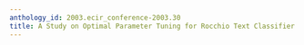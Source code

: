 ```yaml
---
anthology_id: 2003.ecir_conference-2003.30
title: A Study on Optimal Parameter Tuning for Rocchio Text Classifier
---
```

